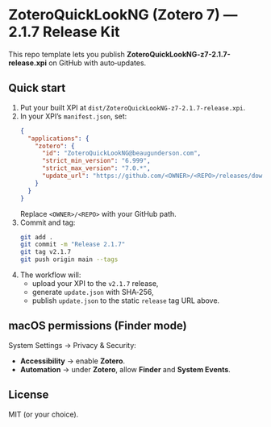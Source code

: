 # ZoteroQuickLookNG (Zotero 7) — 2.1.7 Release Kit

This repo template lets you publish **ZoteroQuickLookNG-z7-2.1.7-release.xpi** on GitHub with auto‑updates.

## Quick start
1. Put your built XPI at `dist/ZoteroQuickLookNG-z7-2.1.7-release.xpi`.
2. In your XPI’s `manifest.json`, set:
   ```json
   {
     "applications": {
       "zotero": {
         "id": "ZoteroQuickLookNG@beaugunderson.com",
         "strict_min_version": "6.999",
         "strict_max_version": "7.0.*",
         "update_url": "https://github.com/<OWNER>/<REPO>/releases/download/release/update.json"
       }
     }
   }
   ```
   Replace `<OWNER>/<REPO>` with your GitHub path.
3. Commit and tag:
   ```bash
   git add .
   git commit -m "Release 2.1.7"
   git tag v2.1.7
   git push origin main --tags
   ```
4. The workflow will:
   - upload your XPI to the `v2.1.7` release,
   - generate `update.json` with SHA‑256,
   - publish `update.json` to the static `release` tag URL above.

## macOS permissions (Finder mode)
System Settings → Privacy & Security:
- **Accessibility** → enable **Zotero**.
- **Automation** → under **Zotero**, allow **Finder** and **System Events**.

## License
MIT (or your choice).
